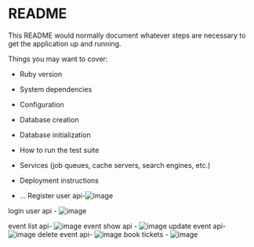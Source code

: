 # README

This README would normally document whatever steps are necessary to get the
application up and running.

Things you may want to cover:

* Ruby version

* System dependencies

* Configuration

* Database creation

* Database initialization

* How to run the test suite

* Services (job queues, cache servers, search engines, etc.)

* Deployment instructions

* ...
Register user api-![image](https://github.com/user-attachments/assets/c8d5bc67-f07d-44f3-875f-69a443666484)

login user api - ![image](https://github.com/user-attachments/assets/bcd2c333-9d8a-4de7-a9be-771239b32c75)

event list api- ![image](https://github.com/user-attachments/assets/d1c814bd-0187-485e-bd0e-d8c6171dcf20)
event show api - ![image](https://github.com/user-attachments/assets/d2e3382f-fbd5-4c1e-85f9-10a4fde2fc95)
update event api- ![image](https://github.com/user-attachments/assets/3c05b626-92b2-49a5-93c4-fa782a6318d1)
delete event api- ![image](https://github.com/user-attachments/assets/b6d6419a-3d51-4bbb-a5dc-b4dbf13b7809)
book tickets - ![image](https://github.com/user-attachments/assets/81cae8e7-6cdd-478c-9cfc-4863a536aea7)








